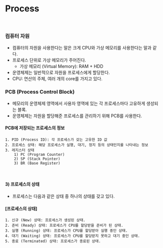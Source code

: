 # Process
<br/>

### 컴퓨터 자원
- 컴퓨터의 자원을 사용한다는 말은 크게 CPU와 가상 메모리를 사용한다는 말과 같다.
- 프로세스 단위로 가상 메모리가 주어진다.
    - 가상 메모리 (Virtual Memory): RAM + HDD
- 운영체제는 일반적으로 자원을 프로세스에게 할당한다.
- CPU: 연산의 주체, 여러 개의 core를 가지고 있다.

### PCB (Process Control Block)
- 메모리의 운영체제 영역에서 사용자 영역에 있는 각 프로세스마다 고유하게 생성되는 블록.
- 운영체제는 자원을 할당해준 프로세스를 관리하기 위해 PCB를 사용한다.
#### PCB에 저장되는 프로세스의 정보
```plaintext
1. PID (Process ID): 각 프로세스가 갖는 고유한 ID 값
2. 프로세스 상태: 해당 프로세스가 실행, 대기, 정지 등의 상태인지를 나타내는 정보
3. 레지스터 상태
    1) PC (Program Counter)
    2) SP (Stack Pointer)
    3) BR (Base Register)
```
<br/>


#### 3) 프로세스의 상태
- 프로세스는 다음과 같은 상태 중 하나의 상태를 갖고 있다.
#### [프로세스의 상태]
```plaintext
1. 신규 (New) 상태: 프로세스가 생성된 상태.
2. 준비 (Ready) 상태: 프로세스가 CPU를 할당받을 준비가 된 상태.
3. 실행 (Running) 상태: 프로세스가 CPU를 할당받아 실행 중인 상태.
4. 대기 (Waiting) 상태: 프로세스가 CPU를 할당받지 못하고 대기 중인 상태.
5. 종료 (Terminated) 상태: 프로세스가 종료된 상태.
```
<br/>
